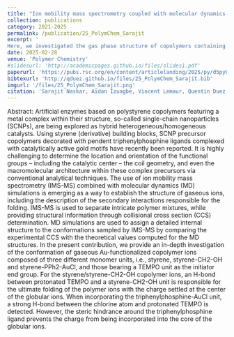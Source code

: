 ```yaml
---
title: "Ion mobility mass spectrometry coupled with molecular dynamics simulations: in-depth structural analysis of polystyrene-based Au-containing copolymers"
collection: publications
category: 2021-2025
permalink: /publication/25_PolymChem_Sarajit
excerpt: '
Here, we investigated the gas phase structure of copolymers containing styrene, stryene alcohol and styrene-PPh2-AuCl moities.'
date: 2025-02-28
venue: 'Polymer Chemistry'
#slidesurl: 'http://academicpages.github.io/files/slides1.pdf'
paperurl: 'https://pubs.rsc.org/en/content/articlelanding/2025/py/d5py00194c'
bibtexurl: 'http://qduez.github.io/files/25_PolymChem_Sarajit.bib'
imgurl: '/files/25_PolymChem_Sarajit.png'
citation: 'Sarajit Naskar, Aidan Izuagbe, Vincent Lemaur, Quentin Duez, Andrea Minoia, Julien De Winter, Stephen J. Blanksby, Jérôme Cornil, Christopher Barner-Kowollik, and Pascal Gerbaux. (2025). &quot; Ion mobility mass spectrometry coupled with molecular dynamics simulations: in-depth structural analysis of polystyrene-based Au-containing copolymers.&quot; <i>Polymer Chemistry</i>. 16(18), 2143–2153.'
---
```


Abstract:
Artificial enzymes based on polystyrene copolymers featuring a metal complex within their structure, so-called single-chain nanoparticles (SCNPs), are being explored as hybrid heterogeneous/homogeneous catalysts. Using styrene (derivative) building blocks, SCNP precursor copolymers decorated with pendent triphenylphosphine ligands complexed with catalytically active gold motifs have recently been reported. It is highly challenging to determine the location and orientation of the functional groups – including the catalytic center – the coil geometry, and even the macromolecular architecture within these complex precursors via conventional analytical techniques. The use of ion mobility mass spectrometry (IMS-MS) combined with molecular dynamics (MD) simulations is emerging as a way to establish the structure of gaseous ions, including the description of the secondary interactions responsible for the folding. IMS-MS is used to separate intricate polymer mixtures, while providing structural information through collisional cross section (CCS) determination. MD simulations are used to assign a detailed internal structure to the conformations sampled by IMS-MS by comparing the experimental CCS with the theoretical values computed for the MD structures. In the present contribution, we provide an in-depth investigation of the conformation of gaseous Au-functionalized copolymer ions composed of three different monomer units, i.e., styrene, styrene-CH2-OH and styrene-PPh2-AuCl, and those bearing a TEMPO unit as the initiator end group. For the styrene/styrene-CH2-OH copolymer ions, an H-bond between protonated TEMPO and a styrene-CH2-OH unit is responsible for the ultimate folding of the polymer ions with the charge settled at the center of the globular ions. When incorporating the triphenylphosphine-AuCl unit, a strong H-bond between the chlorine atom and protonated TEMPO is detected. However, the steric hindrance around the triphenylphosphine ligand prevents the charge from being incorporated into the core of the globular ions.
